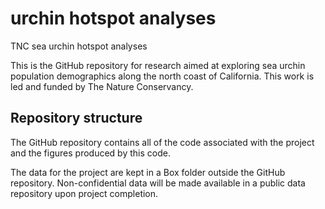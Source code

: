 # urchin hotspot analyses
TNC sea urchin hotspot analyses

This is the GitHub repository for research aimed at exploring sea urchin population demographics along the north coast of California. This work is led and funded by The Nature Conservancy.

## Repository structure

The GitHub repository contains all of the code associated with the project and the figures produced by this code. 

The data for the project are kept in a Box folder outside the GitHub repository. Non-confidential data will be made available in a public data repository upon project completion.
